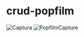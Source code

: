 # crud-popfilm

![Captura](https://github.com/VanesaAbromaviciute/crud-popfilm/assets/157164684/a10d734c-bd3f-43e8-b35f-a93a91cb14c2)
![PopfilmCapture](https://github.com/VanesaAbromaviciute/crud-popfilm/assets/157164684/6150a438-8625-4c22-a900-d58cbe008b47)
